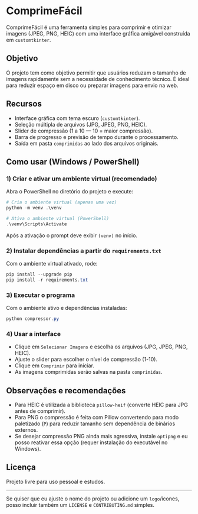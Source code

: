 # ComprimeFácil

ComprimeFácil é uma ferramenta simples para comprimir e otimizar imagens (JPEG, PNG, HEIC) com uma interface gráfica amigável construída em `customtkinter`.

## Objetivo
O projeto tem como objetivo permitir que usuários reduzam o tamanho de imagens rapidamente sem a necessidade de conhecimento técnico. É ideal para reduzir espaço em disco ou preparar imagens para envio na web.

## Recursos
- Interface gráfica com tema escuro (`customtkinter`).
- Seleção múltipla de arquivos (JPG, JPEG, PNG, HEIC).
- Slider de compressão (1 a 10 — 10 = maior compressão).
- Barra de progresso e previsão de tempo durante o processamento.
- Saída em pasta `comprimidas` ao lado dos arquivos originais.

## Como usar (Windows / PowerShell)

### 1) Criar e ativar um ambiente virtual (recomendado)

Abra o PowerShell no diretório do projeto e execute:

```powershell
# Cria o ambiente virtual (apenas uma vez)
python -m venv .\venv

# Ativa o ambiente virtual (PowerShell)
.\venv\Scripts\Activate
```

Após a ativação o prompt deve exibir `(venv)` no início.

### 2) Instalar dependências a partir do `requirements.txt`

Com o ambiente virtual ativado, rode:

```powershell
pip install --upgrade pip
pip install -r requirements.txt
```

### 3) Executar o programa

Com o ambiente ativo e dependências instaladas:

```powershell
python compressor.py
```

### 4) Usar a interface

- Clique em `Selecionar Imagens` e escolha os arquivos (JPG, JPEG, PNG, HEIC).
- Ajuste o slider para escolher o nível de compressão (1-10).
- Clique em `Comprimir` para iniciar.
- As imagens comprimidas serão salvas na pasta `comprimidas`.

## Observações e recomendações
- Para HEIC é utilizada a biblioteca `pillow-heif` (converte HEIC para JPG antes de comprimir).
- Para PNG o compressão é feita com Pillow convertendo para modo paletizado (`P`) para reduzir tamanho sem dependência de binários externos.
- Se desejar compressão PNG ainda mais agressiva, instale `optipng` e eu posso reativar essa opção (requer instalação do executável no Windows).

## Licença
Projeto livre para uso pessoal e estudos.

----

Se quiser que eu ajuste o nome do projeto ou adicione um `logo`/icones, posso incluir também um `LICENSE` e `CONTRIBUTING.md` simples.